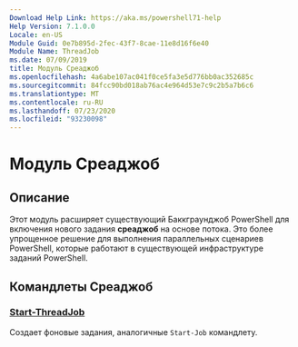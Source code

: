 ```yaml
---
Download Help Link: https://aka.ms/powershell71-help
Help Version: 7.1.0.0
Locale: en-US
Module Guid: 0e7b895d-2fec-43f7-8cae-11e8d16f6e40
Module Name: ThreadJob
ms.date: 07/09/2019
title: Модуль Среаджоб
ms.openlocfilehash: 4a6abe107ac041f0ce5fa3e5d776bb0ac352685c
ms.sourcegitcommit: 84fcc90bd018ab76ac4e964d53e7c9c2b5a7b6c6
ms.translationtype: MT
ms.contentlocale: ru-RU
ms.lasthandoff: 07/23/2020
ms.locfileid: "93230098"
---
```

# Модуль Среаджоб

## Описание
Этот модуль расширяет существующий Баккграунджоб PowerShell для включения нового задания **среаджоб** на основе потока. Это более упрощенное решение для выполнения параллельных сценариев PowerShell, которые работают в существующей инфраструктуре заданий PowerShell.

## Командлеты Среаджоб

### [Start-ThreadJob](Start-ThreadJob.md)
Создает фоновые задания, аналогичные `Start-Job` командлету.
